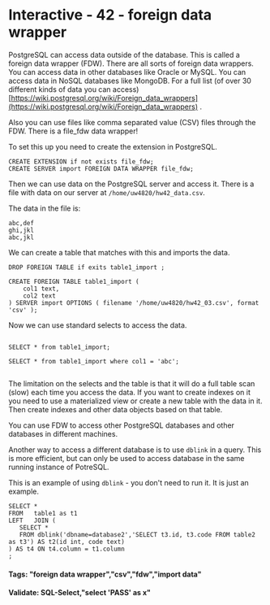 



<style>
.pagebreak { page-break-before: always; }
.half { height: 200px; }
</style>








# Interactive - 42 - foreign data wrapper

PostgreSQL can access data outside of the database.  This is called a foreign data wrapper (FDW).   There are all sorts of foreign data
wrappers.  You can access data in other databases like Oracle or MySQL.  You can access
data in NoSQL databases like MongoDB.     For a full list (of over 30 different kinds of data you can access)
[https://wiki.postgresql.org/wiki/Foreign_data_wrappers](https://wiki.postgresql.org/wiki/Foreign_data_wrappers) .

Also you can use files like comma separated value (CSV) files through the FDW.  There is a file_fdw data wrapper!

To set this up you need to create the extension in PostgreSQL.

```
CREATE EXTENSION if not exists file_fdw;
CREATE SERVER import FOREIGN DATA WRAPPER file_fdw;

```

Then we can use data on the PostgreSQL server and access it.   There is a file with data on our server at `/home/uw4820/hw42_data.csv`.


The data in the file is:
```
abc,def
ghi,jkl
abc,jkl

```

We can create a table that matches with this and imports the data.

```
DROP FOREIGN TABLE if exits table1_import ;

CREATE FOREIGN TABLE table1_import (
	col1 text,
	col2 text
) SERVER import OPTIONS ( filename '/home/uw4820/hw42_03.csv', format 'csv' );

```

Now we can use standard selects to access the data.

```

SELECT * from table1_import;

SELECT * from table1_import where col1 = 'abc';


```

The limitation on the selects and the table is that it will do a full table scan (slow)
each time you access the data.  If you want to create indexes on it you need to use
a materialized view or create a new table with the data in it.  Then create indexes
and other data objects based on that table.

You can use FDW to access other PostgreSQL databases and other databases in different
machines.

Another way to access a different database is to use `dblink` in a query.  This is
more efficient, but can only be used to access database in the same running instance
of PotreSQL.  

This is an example of using `dblink` - you don't need to run it.  It is just an example.

```
SELECT * 
FROM   table1 as t1 
LEFT   JOIN (
   SELECT *
   FROM dblink('dbname=database2','SELECT t3.id, t3.code FROM table2 as t3') AS t2(id int, code text)
) AS t4 ON t4.column = t1.column
;
```













#### Tags: "foreign data wrapper","csv","fdw","import data"

#### Validate: SQL-Select,"select 'PASS' as x"

